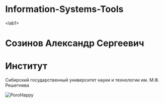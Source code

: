 # Information-Systems-Tools
&lt;lab1>
# Созинов Александр Сергеевич
# **Институт**
Сибирский государственный университет науки и технологии им. М.Ф. Решетнева

 ![PoroHappy](https://cdn.betterttv.net/emote/619002e954f3344f88058038/3x)
 
